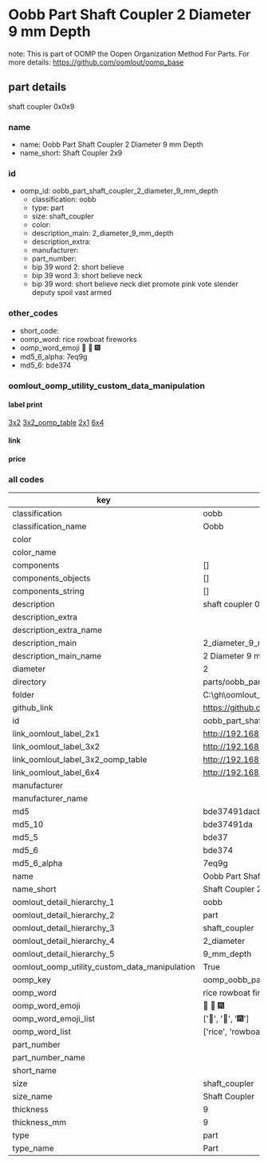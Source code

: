 # Oobb Part Shaft Coupler 2 Diameter 9 mm Depth  

note: This is part of OOMP the Oopen Organization Method For Parts. For more details: https://github.com/oomlout/oomp_base

##  part details
  



shaft coupler 0x0x9



### name
* name: Oobb Part Shaft Coupler 2 Diameter 9 mm Depth
* name_short: Shaft Coupler 2x9 
### id
* oomp_id: oobb_part_shaft_coupler_2_diameter_9_mm_depth
  * classification: oobb
  * type: part
  * size: shaft_coupler
  * color: 
  * description_main: 2_diameter_9_mm_depth
  * description_extra: 
  * manufacturer: 
  * part_number: 
  * bip 39 word 2: short believe
  * bip 39 word 3: short believe neck
  * bip 39 word: short believe neck diet promote pink vote slender deputy spoil vast armed

### other_codes
* short_code: 
* oomp_word: rice rowboat fireworks
* oomp_word_emoji :rice: :rowboat: :fireworks:
* md5_6_alpha: 7eq9g
* md5_6: bde374






### oomlout_oomp_utility_custom_data_manipulation
#### label print
[3x2](http://192.168.1.245:1112/?label=oomp%207eq9g)
[3x2_oomp_table](http://192.168.1.108:1112/?label=oomp%207eq9g)
[2x1](http://192.168.1.242:1112/?label=oomp%207eq9g)
[6x4](http://192.168.1.55:1112/?label=oomp%207eq9g)    

#### link

                              

#### price







### all codes 
| key | value |  
| --- | --- |  
| classification | oobb |  
| classification_name | Oobb |  
| color |  |  
| color_name |  |  
| components | [] |  
| components_objects | [] |  
| components_string | [] |  
| description | shaft coupler 0x0x9 |  
| description_extra |  |  
| description_extra_name |  |  
| description_main | 2_diameter_9_mm_depth |  
| description_main_name | 2 Diameter 9 mm Depth |  
| diameter | 2 |  
| directory | parts/oobb_part_shaft_coupler_2_diameter_9_mm_depth |  
| folder | C:\gh\oomlout_oobb_version_4_generated_parts\things\oobb_part_shaft_coupler_2_diameter_9_mm_depth |  
| github_link | https://github.com/oomlout/oomlout_oomp_part_src/tree/main/parts/oobb_part_shaft_coupler_2_diameter_9_mm_depth |  
| id | oobb_part_shaft_coupler_2_diameter_9_mm_depth |  
| link_oomlout_label_2x1 | http://192.168.1.242:1112/?label=oomp%207eq9g |  
| link_oomlout_label_3x2 | http://192.168.1.245:1112/?label=oomp%207eq9g |  
| link_oomlout_label_3x2_oomp_table | http://192.168.1.108:1112/?label=oomp%207eq9g |  
| link_oomlout_label_6x4 | http://192.168.1.55:1112/?label=oomp%207eq9g |  
| manufacturer |  |  
| manufacturer_name |  |  
| md5 | bde37491dacb5ebe945613db27452e36 |  
| md5_10 | bde37491da |  
| md5_5 | bde37 |  
| md5_6 | bde374 |  
| md5_6_alpha | 7eq9g |  
| name | Oobb Part Shaft Coupler 2 Diameter 9 mm Depth |  
| name_short | Shaft Coupler 2x9  |  
| oomlout_detail_hierarchy_1 | oobb |  
| oomlout_detail_hierarchy_2 | part |  
| oomlout_detail_hierarchy_3 | shaft_coupler |  
| oomlout_detail_hierarchy_4 | 2_diameter |  
| oomlout_detail_hierarchy_5 | 9_mm_depth |  
| oomlout_oomp_utility_custom_data_manipulation | True |  
| oomp_key | oomp_oobb_part_shaft_coupler_2_diameter_9_mm_depth |  
| oomp_word | rice rowboat fireworks |  
| oomp_word_emoji | :rice: :rowboat: :fireworks: |  
| oomp_word_emoji_list | [':rice:', ':rowboat:', ':fireworks:'] |  
| oomp_word_list | ['rice', 'rowboat', 'fireworks'] |  
| part_number |  |  
| part_number_name |  |  
| short_name |  |  
| size | shaft_coupler |  
| size_name | Shaft Coupler |  
| thickness | 9 |  
| thickness_mm | 9 |  
| type | part |  
| type_name | Part |  
